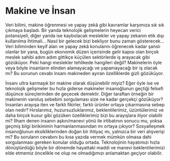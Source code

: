 # Makine ve İnsan
  Veri bilimi, makine öğrenmesi ve yapay zekâ gibi kavramlar karşımıza sık sık çıkmaya başladı. Bir yanda teknolojik gelişmelerin heyecan verici potansiyeli, diğer yanda ise kaybolacak meslekler ve yapay zekanın etik dışı kullanılma ihtimali… Nasıl bir gelecek bizi bekliyor bunu zaman gösterecek… Veri biliminden keyif alan ve yapay zekâ konularını öğrenecek kadar şanslı olanlar bir yana, bugün ekonomik düzen içerisinde gelir kapısı olan birçok meslek sahibi adım adım gittikçe küçülen sektörlerde iş arayacak gibi gözüküyor. Peki hangi meslekler tehlikede hangileri değil? Makinelerin öyle veya böyle insanların elinden alamayacağı ve yapamayacağı bir iş olacak mı? Bu sorunun cevabı insanı makineden ayıran özelliklerde gizli gözüküyor.

  İnsanı ultra karmaşık bir makine olarak düşünebilir miyiz? Eğer öyle ise ve teknolojik gelişmeler bu hızla giderse makineler insanoğlunun geçtiği felsefi düşünce süreçlerinden de geçecek demektir. Diğer taraftan örneğin bir makinenin varoluş sebebini sorgulaması size ne kadar gerçekçi gözüküyor? İnsanları arayışa iten ve farklı fikirler, farklı ürünler ortaya çıkarmasına sebep olan nedir? Hırslarımız, huzursuzluklarımız, beklentilerimiz, üzüntülerimiz ve daha birçok kusur gibi gözüken özelliklerimiz bizi bu arayışlara itiyor olabilir mi? İlham denen insanın aşkın/manevi yönü ile irtibatının sonucu mu, yoksa geçmiş bilgi birikiminin harmanlanmasından mı ortaya çıkıyor? Sosyalleşmek insanoğlunun eksikliklerinden doğan bir ihtiyaç mı, yalnızca bir veri alışverişi mi? Bu soruların cevabını bu kısa yazıda vermek mümkün olmasa dahi sorgulanması gereken konular olduğu ortada. Teknolojinin hayatımızı hızla dönüştürdüğü böyle bir dönemde hayattaki maddi ve manevi beklentilerimizi elde etmemiz öncelikle ne olup ne olmadığımızı anlamaktan geçiyor olabilir.

